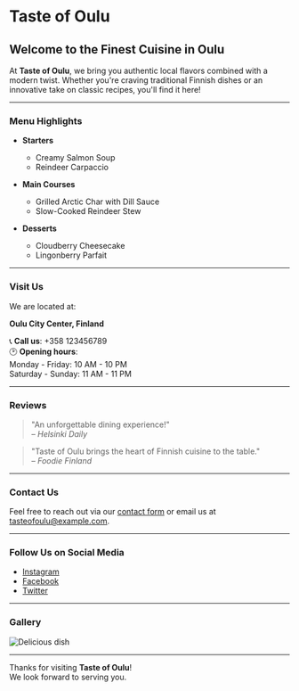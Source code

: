 # Taste of Oulu

## Welcome to the Finest Cuisine in Oulu

At **Taste of Oulu**, we bring you authentic local flavors combined with a modern twist. Whether you're craving traditional Finnish dishes or an innovative take on classic recipes, you'll find it here!

---

### Menu Highlights

- **Starters**
  - Creamy Salmon Soup
  - Reindeer Carpaccio

- **Main Courses**
  - Grilled Arctic Char with Dill Sauce
  - Slow-Cooked Reindeer Stew

- **Desserts**
  - Cloudberry Cheesecake
  - Lingonberry Parfait

---

### Visit Us

We are located at:

**Oulu City Center, Finland**

📞 **Call us**: +358 123456789  
🕑 **Opening hours**:  
Monday - Friday: 10 AM - 10 PM  
Saturday - Sunday: 11 AM - 11 PM

---

### Reviews

> "An unforgettable dining experience!"  
> – _Helsinki Daily_

> "Taste of Oulu brings the heart of Finnish cuisine to the table."  
> – _Foodie Finland_

---

### Contact Us

Feel free to reach out via our [contact form](https://example.com/contact) or email us at [tasteofoulu@example.com](mailto:tasteofoulu@example.com).

---

### Follow Us on Social Media

- [Instagram](https://instagram.com/tasteofoulu)
- [Facebook](https://facebook.com/tasteofoulu)
- [Twitter](https://twitter.com/tasteofoulu)

---

### Gallery

![Delicious dish](https://via.placeholder.com/500)

---

Thanks for visiting **Taste of Oulu**!  
We look forward to serving you.

